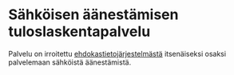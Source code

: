 # Sähköisen äänestämisen tuloslaskentapalvelu

Palvelu on irroitettu [ehdokastietojärjestelmästä](https://github.com/hyy-vaalit/ehdokastiedot)
itsenäiseksi osaksi palvelemaan sähköistä äänestämistä.
